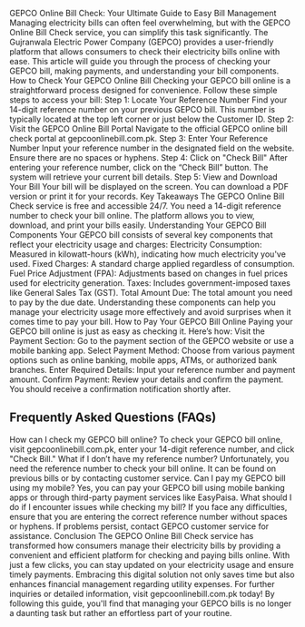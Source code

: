 <titl>GEPCO Online Bill Check: Your Ultimate Guide to Easy Bill Management</title>
Managing electricity bills can often feel overwhelming, but with the GEPCO Online Bill Check service, you can simplify this task significantly. The Gujranwala Electric Power Company (GEPCO) provides a user-friendly platform that allows consumers to check their electricity bills online with ease. This article will guide you through the process of checking your GEPCO bill, making payments, and understanding your bill components.
How to Check Your GEPCO Online Bill
Checking your GEPCO bill online is a straightforward process designed for convenience. Follow these simple steps to access your bill:
Step 1: Locate Your Reference Number
Find your 14-digit reference number on your previous GEPCO bill. This number is typically located at the top left corner or just below the Customer ID.
Step 2: Visit the GEPCO Online Bill Portal
Navigate to the official GEPCO online bill check portal at gepcoonlinebill.com.pk.
Step 3: Enter Your Reference Number
Input your reference number in the designated field on the website. Ensure there are no spaces or hyphens.
Step 4: Click on "Check Bill"
After entering your reference number, click on the “Check Bill” button. The system will retrieve your current bill details.
Step 5: View and Download Your Bill
Your bill will be displayed on the screen. You can download a PDF version or print it for your records.
Key Takeaways
The GEPCO Online Bill Check service is free and accessible 24/7.
You need a 14-digit reference number to check your bill online.
The platform allows you to view, download, and print your bills easily.
Understanding Your GEPCO Bill Components
Your GEPCO bill consists of several key components that reflect your electricity usage and charges:
Electricity Consumption: Measured in kilowatt-hours (kWh), indicating how much electricity you've used.
Fixed Charges: A standard charge applied regardless of consumption.
Fuel Price Adjustment (FPA): Adjustments based on changes in fuel prices used for electricity generation.
Taxes: Includes government-imposed taxes like General Sales Tax (GST).
Total Amount Due: The total amount you need to pay by the due date.
Understanding these components can help you manage your electricity usage more effectively and avoid surprises when it comes time to pay your bill.
How to Pay Your GEPCO Bill Online
Paying your GEPCO bill online is just as easy as checking it. Here’s how:
Visit the Payment Section: Go to the payment section of the GEPCO website or use a mobile banking app.
Select Payment Method: Choose from various payment options such as online banking, mobile apps, ATMs, or authorized bank branches.
Enter Required Details: Input your reference number and payment amount.
Confirm Payment: Review your details and confirm the payment. You should receive a confirmation notification shortly after.
<h2>Frequently Asked Questions (FAQs)</h2>
How can I check my GEPCO bill online?
To check your GEPCO bill online, visit gepcoonlinebill.com.pk, enter your 14-digit reference number, and click "Check Bill."
What if I don’t have my reference number?
Unfortunately, you need the reference number to check your bill online. It can be found on previous bills or by contacting customer service.
Can I pay my GEPCO bill using my mobile?
Yes, you can pay your GEPCO bill using mobile banking apps or through third-party payment services like EasyPaisa.
What should I do if I encounter issues while checking my bill?
If you face any difficulties, ensure that you are entering the correct reference number without spaces or hyphens. If problems persist, contact GEPCO customer service for assistance.
Conclusion
The GEPCO Online Bill Check service has transformed how consumers manage their electricity bills by providing a convenient and efficient platform for checking and paying bills online. With just a few clicks, you can stay updated on your electricity usage and ensure timely payments. Embracing this digital solution not only saves time but also enhances financial management regarding utility expenses. For further inquiries or detailed information, visit gepcoonlinebill.com.pk today!
By following this guide, you'll find that managing your GEPCO bills is no longer a daunting task but rather an effortless part of your routine.
